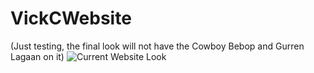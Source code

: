 # VickCWebsite
(Just testing, the final look will not have the Cowboy Bebop and Gurren Lagaan on it)
![Current Website Look](./src/assets/samplewebsite.png)
